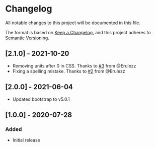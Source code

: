 # Changelog
All notable changes to this project will be documented in this file.

The format is based on [Keep a Changelog](https://keepachangelog.com/en/1.0.0/),
and this project adheres to [Semantic Versioning](https://semver.org/spec/v2.0.0.html).

## [2.1.0] - 2021-10-20
 - Removing units after 0 in CSS. Thanks to [#3](https://github.com/kolappannathan/bootstrap-cookie-banner/pull/3) from @Erulezz
 - Fixing a spelling mistake. Thanks to [#2](https://github.com/kolappannathan/bootstrap-cookie-banner/pull/2) from @Erulezz

## [2.0.0] - 2021-06-04
 - Updated bootstrap to v5.0.1

## [1.0.0] - 2020-07-28
### Added
 - Initial release
